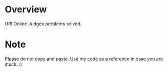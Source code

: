# Overview
URI Online Judges problems solved.

# Note
Please do not copy and paste. Use my code as a reference in case you are stuck. :)
